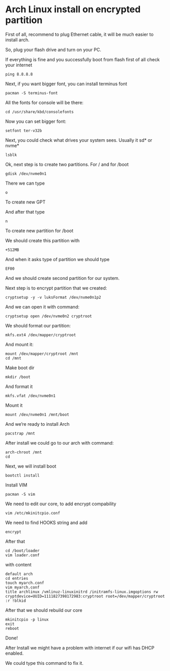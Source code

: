 # Arch Linux install on encrypted partition

First of all, recommend to plug Ethernet cable, it will be much easier to install arch.

So, plug your flash drive and turn on your PC.

If everything is fine and you successfully boot from flash first of all check your internet

```
ping 8.8.8.8
```

Next, if you want bigger font, you can install terminus font

```
pacman -S terminus-font
```

All the fonts for console will be there:

```
cd /usr/share/kbd/consolefonts
```

Now you can set bigger font:

```
setfont ter-v32b
```

Next, you could check what drives your system sees. Usually it sd* or nvme*

```
lsblk
```

Ok, next step is to create two partitions. For / and for /boot

```
gdisk /dev/nvme0n1
```

There we can type

```
o
```

To create new GPT

And after that type

```
n
```

To create new partition for /boot

We should create this partition with

```
+512MB
```

And when it asks type of partition we should type

```
EF00
```

And we should create second partition for our system.

Next step is to encrypt partition that we created:

```
cryptsetup -y -v luksFormat /dev/nvme0n1p2
```

And we can open it with command:

```
cryptsetup open /dev/nvme0n2 cryptroot
```

We should format our partition:

```
mkfs.ext4 /dev/mapper/cryptroot
```

And mount it:

```
mount /dev/mapper/cryptroot /mnt
cd /mnt
```

Make boot dir

```
mkdir /boot
```

And format it

```
mkfs.vfat /dev/nvme0n1
```

Mount it

```
mount /dev/nvme0n1 /mnt/boot
```

And we’re ready to install Arch

```
pacstrap /mnt
```

After install we could go to our arch with command:

```
arch-chroot /mnt
cd
```

Next, we will install boot

```
bootctl install
```

Install VIM

```
pacman -S vim
```

We need to edit our core, to add encrypt compability

```
vim /etc/mkinitcpio.conf
```

We need to find HOOKS string and add

```
encrypt
```

After that

```
cd /boot/loader
vim loader.conf
```

with content

```
default arch
cd entries
touch myarch.conf
vim myarch.conf
title archlinux /vmlinuz-linuxinitrd /initramfs-linux.imgoptions rw cryptdevice=UUID=1111827398172983:cryptroot root=/dev/mapper/cryptroot
:r !blkid
```

After that we should rebuild our core

```
mkinitcpio -p linux
exit
reboot
```

Done!

After Install we might have a problem with internet if our wifi has DHCP enabled.

We could type this command to fix it.